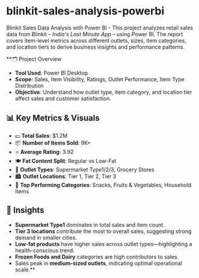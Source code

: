 # blinkit-sales-analysis-powerbi
Blinkit Sales Data Analysis with Power BI - This project analyzes retail sales data from Blinkit – *India's Last Minute App* – using Power BI. The report covers item-level metrics across different outlets, sizes, item categories, and location tiers to derive business insights and performance patterns.

**🗂️ Project Overview

- **Tool Used**: Power BI Desktop
- **Scope**: Sales, Item Visibility, Ratings, Outlet Performance, Item Type Distribution
- **Objective**: Understand how outlet type, item category, and location tier affect sales and customer satisfaction.


## 📊 Key Metrics & Visuals

- 💵 **Total Sales**: $1.2M  
- 📦 **Number of Items Sold**: 9K+  
- ⭐ **Average Rating**: 3.92  
- 🍽️ **Fat Content Split**: Regular vs Low-Fat  
- 🏬 **Outlet Types**: Supermarket Type1/2/3, Grocery Stores  
- 🏙️ **Outlet Locations**: Tier 1, Tier 2, Tier 3  
- 🛒 **Top Performing Categories**: Snacks, Fruits & Vegetables, Household Items


## 📌 Insights

- **Supermarket Type1** dominates in total sales and item count.
- **Tier 3 locations** contribute the most to overall sales, suggesting strong demand in smaller cities.
- **Low-fat products** have higher sales across outlet types—highlighting a health-conscious trend.
- **Frozen Foods and Dairy** categories are high contributors to sales.
- Sales peak in **medium-sized outlets**, indicating optimal operational scale.**


